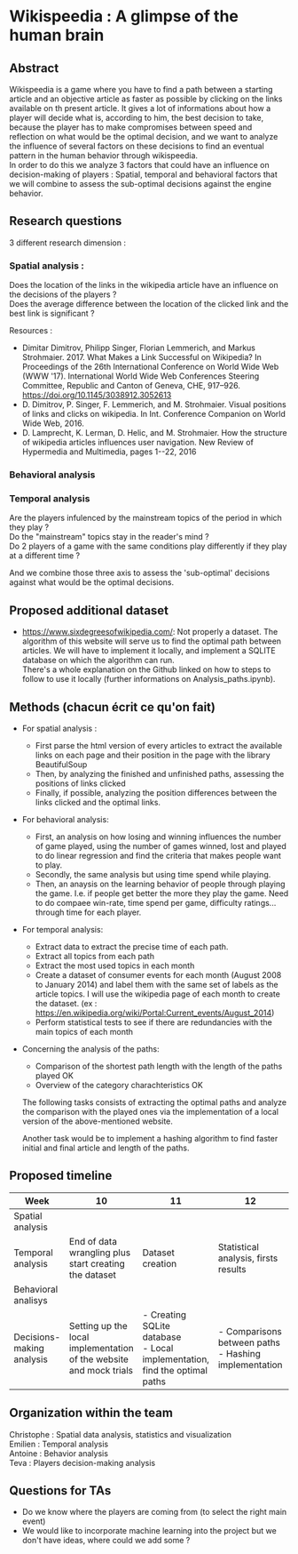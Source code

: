 # Wikispeedia : A glimpse of the human brain

## Abstract

Wikispeedia is a game where you have to find a path between a starting article and an objective article as faster as possible by clicking on the links available on th present article. It gives a lot of informations about how a player will decide what is, according to him, the best decision to take, because the player has to make compromises between speed and reflection on what would be the optimal decision, and we want to analyze the influence of several factors on these decisions to find an eventual pattern in the human behavior through wikispeedia. <br/>
In order to do this we analyze 3 factors that could have an influence on decision-making of players : Spatial, temporal and behavioral factors that we will combine to assess the sub-optimal decisions against the engine behavior.
 
## Research questions 
3 different research dimension : 
### Spatial analysis : 
Does the location of the links in the wikipedia article have an influence on the decisions of the players ? <br/>
Does the average difference between the location of the clicked link and the best link is significant ? <br/>

Resources : 

- Dimitar Dimitrov, Philipp Singer, Florian Lemmerich, and Markus Strohmaier. 2017. What Makes a Link Successful on Wikipedia? In Proceedings of the 26th International Conference on World Wide Web (WWW '17). International World Wide Web Conferences Steering Committee, Republic and Canton of Geneva, CHE, 917–926. https://doi.org/10.1145/3038912.3052613
- D. Dimitrov, P. Singer, F. Lemmerich, and M. Strohmaier. Visual positions of links and clicks on wikipedia. In Int. Conference Companion on World Wide Web, 2016. 
- D. Lamprecht, K. Lerman, D. Helic, and M. Strohmaier. How the structure of wikipedia articles influences user navigation. New Review of Hypermedia and Multimedia, pages 1--22, 2016

### Behavioral analysis


### Temporal analysis
Are the players infulenced by the mainstream topics of the period in which they play ? <br/>
Do the "mainstream" topics stay in the reader's mind ? <br/>
Do 2 players of a game with the same conditions play differently if they play at a different time ? <br/>

And we combine those three axis to assess the 'sub-optimal' decisions against what would be the optimal decisions.

## Proposed additional dataset
- https://www.sixdegreesofwikipedia.com/: Not properly a dataset. The algorithm of this website will serve us to find the optimal path between articles. 
	We will have to implement it locally, and implement a SQLITE database on which the algorithm can run. <br/>
	There's a whole explanation on the Github linked on how to steps to follow to use it locally (further informations on Analysis_paths.ipynb).

## Methods (chacun écrit ce qu'on fait)
- For spatial analysis : 
	- First parse the html version of every articles to extract the available links on each page and their position in the page with the library BeautifulSoup
	- Then, by analyzing the finished and unfinished paths, assessing the positions of links clicked
	- Finally, if possible, analyzing the position differences between the links clicked and the optimal links.
- For behavioral analysis:
	- First, an analysis on how losing and winning influences the number of game played, using the number of games winned, lost and played to do linear regression and find the criteria that makes people want to play.
	- Secondly, the same analysis but using time spend while playing.
	- Then, an anaysis on the learning behavior of people through playing the game. I.e. if people get better the more they play the game. Need to do compaee win-rate, time spend per game, difficulty ratings... through time for each player.
- For temporal analysis:
	- Extract data to extract the precise time of each path.
	- Extract all topics from each path
	- Extract the most used topics in each month
	- Create a dataset of consumer events for each month (August 2008 to January 2014) and label them with the same set of labels as the article topics. I will use the wikipedia page of each month to create the dataset. (ex : https://en.wikipedia.org/wiki/Portal:Current_events/August_2014)
	- Perform statistical tests to see if there are redundancies with the main topics of each month
- Concerning the analysis of the paths: 
	- Comparison of the shortest path length with the length of the paths played OK
	- Overview of the category charachteristics OK

	The following tasks consists of extracting the optimal paths and analyze the comparison with the played ones via the implementation of a local version of the above-mentioned website. 

	Another task would be to implement a hashing algorithm to find faster initial and final article and length of the paths.


## Proposed timeline

| Week                      | 10                                                                 | 11                                                                        | 12                                                   | 13                                         | 14                   |
|---------------------------|--------------------------------------------------------------------|---------------------------------------------------------------------------|------------------------------------------------------|--------------------------------------------|----------------------|
| Spatial analysis          |                                                                    |                                                                           |                                                      |                                            |                      |
| Temporal analysis         | End of data wrangling plus start creating the dataset              | Dataset creation                                                          | Statistical analysis, firsts results                 | Shuffle result with other part             | Result organisation  |
| Behavioral analisys       |                                                                    |                                                                           |                                                      |                                            |                      |
| Decisions-making analysis | Setting up the local implementation of the website and mock trials | - Creating SQLite database<br/> - Local implementation, find the optimal paths | - Comparisons between paths<br/> - Hashing implementation | Extraction of the decision-making features | Results organisation |

## Organization within the team
Christophe : Spatial data analysis, statistics and visualization <br/>
Emilien : Temporal analysis <br/>
Antoine : Behavior analysis <br/>
Teva : Players decision-making analysis <br/>

## Questions for TAs 
- Do we know where the players are coming from (to select the right main event)  <br/>
- We would like to incorporate machine learning into the project but we don't have ideas, where could we add some ?
